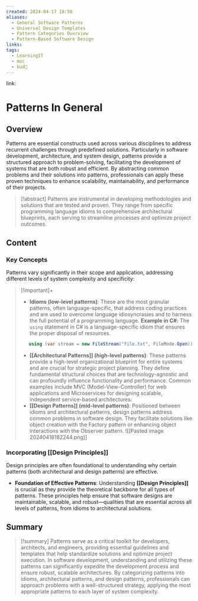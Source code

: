 ```yaml
---
created: 2024-04-17 18:50
aliases:
  - General Software Patterns
  - Universal Design Templates
  - Pattern Categories Overview
  - Pattern-Based Software Design
links: 
tags:
  - LearningIT
  - moc
  - bud🌿
---
```

link:

# Patterns In General

## Overview

Patterns are essential constructs used across various disciplines to address recurrent challenges through predefined solutions. Particularly in software development, architecture, and system design, patterns provide a structured approach to problem-solving, facilitating the development of systems that are both robust and efficient. By abstracting common problems and their solutions into patterns, professionals can apply these proven techniques to enhance scalability, maintainability, and performance of their projects.

> [!abstract] 
> Patterns are instrumental in developing methodologies and solutions that are tested and proven. They range from specific programming language idioms to comprehensive architectural blueprints, each serving to streamline processes and optimize project outcomes.


## Content

### Key Concepts

Patterns vary significantly in their scope and application, addressing different levels of system complexity and specificity:

> [!important]+
> 
> - **Idioms (low-level patterns)**: These are the most granular patterns, often language-specific, that address coding practices and are used to overcome language idiosyncrasies and to harness the full potential of a programming language. **Example in C#:** The `using` statement in C# is a language-specific idiom that ensures the proper disposal of resources.
>     
> ``` csharp
>    using (var stream = new FileStream("file.txt", FileMode.Open)) {} 
> ```
>     
> - **[[Architectural Patterns]] (high-level patterns)**: These patterns provide a high-level organizational blueprint for entire systems and are crucial for strategic project planning. They define fundamental structural choices that are technology-agnostic and can profoundly influence functionality and performance. Common examples include MVC (Model-View-Controller) for web applications and Microservices for designing scalable, independent service-based architectures.
> - **[[Design Patterns]] (mid-level patterns)**: Positioned between idioms and architectural patterns, design patterns address common problems in software design. They facilitate solutions like object creation with the Factory pattern or enhancing object interactions with the Observer pattern.
>![[Pasted image 20240418182244.png]]

### Incorporating [[Design Principles]]
Design principles are often foundational to understanding why certain patterns (both architectural and design patterns) are effective.

- **Foundation of Effective Patterns**: Understanding **[[Design Principles]]** is crucial as they provide the theoretical backbone for all types of patterns. These principles help ensure that software designs are maintainable, scalable, and robust—qualities that are essential across all levels of patterns, from idioms to architectural solutions.
## Summary

>[!summary]
>Patterns serve as a critical toolkit for developers, architects, and engineers, providing essential guidelines and templates that help standardize solutions and optimize project execution. In software development, understanding and utilizing these patterns can significantly expedite the development process and ensure robust, scalable architectures. By categorizing patterns into idioms, architectural patterns, and design patterns, professionals can approach problems with a well-structured strategy, applying the most appropriate patterns to each layer of system complexity.



